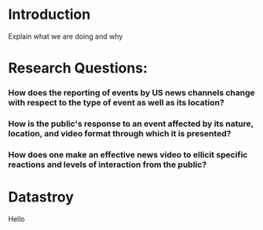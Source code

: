 
# Introduction
Explain what we are doing and why

# Research Questions:

### How does the reporting of events by US news channels change with respect to the type of event as well as its location?

### How is the public's response to an event affected by its nature, location, and video format through which it is presented?

### How does one make an effective news video to ellicit specific reactions and levels of interaction from the public?

# Datastroy

Hello 
